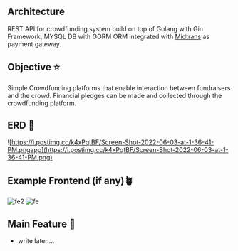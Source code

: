 ## Architecture

REST API for crowdfunding system build on top of Golang with Gin Framework, MYSQL DB with GORM ORM integrated with [Midtrans](https://midtrans.com/) as payment gateway.

## Objective ⭐

Simple Crowdfunding platforms that enable interaction between fundraisers and the crowd. Financial pledges can be made and collected through the crowdfunding platform.

## ERD 🍃

![https://i.postimg.cc/k4xPqtBF/Screen-Shot-2022-06-03-at-1-36-41-PM.pngapp](https://i.postimg.cc/k4xPqtBF/Screen-Shot-2022-06-03-at-1-36-41-PM.png)

## Example Frontend (if any)🪴

![fe2](https://i.postimg.cc/hjBkK4Qv/fe2.jpg)
![fe](https://i.postimg.cc/ydywxq0P/fe.jpg)

## Main Feature 🧩

- write later....
